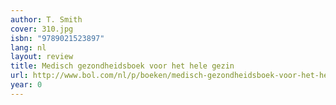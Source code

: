 ```yaml
---
author: T. Smith
cover: 310.jpg
isbn: "9789021523897"
lang: nl
layout: review
title: Medisch gezondheidsboek voor het hele gezin
url: http://www.bol.com/nl/p/boeken/medisch-gezondheidsboek-voor-het-hele-gezin/666816402/index.html
year: 0
---
```

